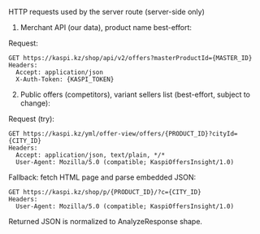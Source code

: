HTTP requests used by the server route (server-side only)

1) Merchant API (our data), product name best-effort:

Request:

```
GET https://kaspi.kz/shop/api/v2/offers?masterProductId={MASTER_ID}
Headers:
  Accept: application/json
  X-Auth-Token: {KASPI_TOKEN}
```

2) Public offers (competitors), variant sellers list (best-effort, subject to change):

Request (try):

```
GET https://kaspi.kz/yml/offer-view/offers/{PRODUCT_ID}?cityId={CITY_ID}
Headers:
  Accept: application/json, text/plain, */*
  User-Agent: Mozilla/5.0 (compatible; KaspiOffersInsight/1.0)
```

Fallback: fetch HTML page and parse embedded JSON:

```
GET https://kaspi.kz/shop/p/{PRODUCT_ID}/?c={CITY_ID}
Headers:
  User-Agent: Mozilla/5.0 (compatible; KaspiOffersInsight/1.0)
```

Returned JSON is normalized to AnalyzeResponse shape.


